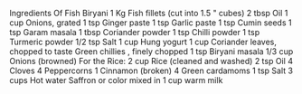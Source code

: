 Ingredients Of Fish Biryani
1 Kg Fish fillets (cut into 1.5 " cubes)
2 tbsp Oil
1 cup Onions, grated
1 tsp Ginger paste
1 tsp Garlic paste
1 tsp Cumin seeds
1 tsp Garam masala
1 tbsp Coriander powder
1 tsp Chilli powder
1 tsp Turmeric powder
1/2 tsp Salt
1 cup Hung yogurt
1 cup Coriander leaves, chopped
to taste Green chillies , finely chopped
1 tsp Biryani masala
1/3 cup Onions (browned)
For the Rice:
2 cup Rice (cleaned and washed)
2 tsp Oil
4 Cloves
4 Peppercorns
1 Cinnamon (broken)
4 Green cardamoms
1 tsp Salt
3 cups Hot water
Saffron or color mixed in 1 cup warm milk